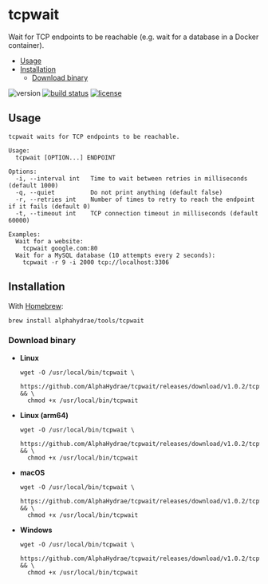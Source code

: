 # tcpwait

Wait for TCP endpoints to be reachable (e.g. wait for a database in a Docker container).

<!-- START doctoc generated TOC please keep comment here to allow auto update -->
<!-- DON'T EDIT THIS SECTION, INSTEAD RE-RUN doctoc TO UPDATE -->


- [Usage](#usage)
- [Installation](#installation)
  - [Download binary](#download-binary)

<!-- END doctoc generated TOC please keep comment here to allow auto update -->

![version](https://img.shields.io/badge/Version-v1.0.2-blue.svg)
[![build status](https://travis-ci.org/AlphaHydrae/tcpwait.svg?branch=master)](https://travis-ci.org/AlphaHydrae/tcpwait)
[![license](https://img.shields.io/badge/License-MIT-blue.svg)](LICENSE.txt)



## Usage

```
tcpwait waits for TCP endpoints to be reachable.

Usage:
  tcpwait [OPTION...] ENDPOINT

Options:
  -i, --interval int   Time to wait between retries in milliseconds (default 1000)
  -q, --quiet          Do not print anything (default false)
  -r, --retries int    Number of times to retry to reach the endpoint if it fails (default 0)
  -t, --timeout int    TCP connection timeout in milliseconds (default 60000)

Examples:
  Wait for a website:
    tcpwait google.com:80
  Wait for a MySQL database (10 attempts every 2 seconds):
    tcpwait -r 9 -i 2000 tcp://localhost:3306
```



## Installation

With [Homebrew][brew]:

```
brew install alphahydrae/tools/tcpwait
```

### Download binary

* **Linux**

  ```
  wget -O /usr/local/bin/tcpwait \
    https://github.com/AlphaHydrae/tcpwait/releases/download/v1.0.2/tcpwait_v1.0.2_linux_amd64 && \
    chmod +x /usr/local/bin/tcpwait
  ```
* **Linux (arm64)**

  ```
  wget -O /usr/local/bin/tcpwait \
    https://github.com/AlphaHydrae/tcpwait/releases/download/v1.0.2/tcpwait_v1.0.2_linux_arm64 && \
    chmod +x /usr/local/bin/tcpwait
  ```
* **macOS**

  ```
  wget -O /usr/local/bin/tcpwait \
    https://github.com/AlphaHydrae/tcpwait/releases/download/v1.0.2/tcpwait_v1.0.2_darwin_amd64 && \
    chmod +x /usr/local/bin/tcpwait
  ```
* **Windows**

  ```
  wget -O /usr/local/bin/tcpwait \
    https://github.com/AlphaHydrae/tcpwait/releases/download/v1.0.2/tcpwait_v1.0.2_windows_amd64 && \
    chmod +x /usr/local/bin/tcpwait
  ```



[brew]: https://brew.sh/
[go]: https://golang.org
